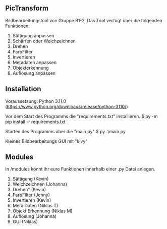 ## PicTransform

Bildbearbeitungstool von Gruppe B1-2.
Das Tool verfügt über die folgenden Funktionen:
   1. Sättigung anpassen
   2. Schärfen oder Weichzeichnen
   3. Drehen
   4. FarbFilter
   5. Invertieren
   6. Metadaten anpassen
   7. Objekterkennung 
   8. Auflösung anpassen

## Installation
Voraussetzung: Python 3.11.0 (https://www.python.org/downloads/release/python-3110/)

Vor dem Start des Programms die "requirements.txt" installieren.
$ py -m pip install -r requirements.txt

Starten des Programms über die "main.py"
$ py .\main.py      


Kleines Bildbearbeitungs GUI mit "kivy"

## Modules

In /modules könnt ihr eure Funktionen innerhalb einer .py Datei anlegen.

1. Sättigung (Kevin)
2. Weichzeichnen (Johanna)
3. Drehen° (Kevin)
4. FarbFilter (Jenny)
5. Invertieren (Kevin)
6. Meta Daten (Niklas T)
7. Objekt Erkennung (Niklas M)
8. Auflösung (Johanna)
10. GUI (Niklas)
